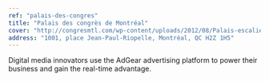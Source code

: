```yaml
---
ref: "palais-des-congres"
title: "Palais des congrès de Montréal"
cover: "http://congresmtl.com/wp-content/uploads/2012/08/Palais-escalier_credit_Cramer1400x1024.jpg"
address: "1001, place Jean-Paul-Riopelle, Montréal, QC H2Z 1H5"
---
```

Digital media innovators use the AdGear advertising platform to power their business and gain the real-time advantage.
